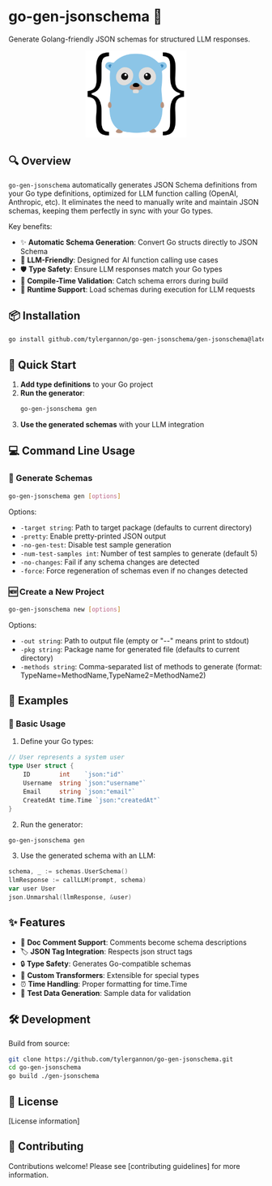 # go-gen-jsonschema 🧩

Generate Golang-friendly JSON schemas for structured LLM responses.

<p align="center">
  <img src="gopher-front.svg" alt="Gopher mascot" width="200" height="auto">
</p>

## 🔍 Overview

`go-gen-jsonschema` automatically generates JSON Schema definitions from your Go type definitions, optimized for LLM function calling (OpenAI, Anthropic, etc). It eliminates the need to manually write and maintain JSON schemas, keeping them perfectly in sync with your Go types.

Key benefits:

- ✨ **Automatic Schema Generation**: Convert Go structs directly to JSON Schema
- 🤖 **LLM-Friendly**: Designed for AI function calling use cases
- 🛡️ **Type Safety**: Ensure LLM responses match your Go types
- 🔄 **Compile-Time Validation**: Catch schema errors during build
- 🚀 **Runtime Support**: Load schemas during execution for LLM requests

## 📦 Installation

```bash
go install github.com/tylergannon/go-gen-jsonschema/gen-jsonschema@latest
```

## 🚀 Quick Start

1. **Add type definitions** to your Go project
2. **Run the generator**:
   ```bash
   go-gen-jsonschema gen
   ```
3. **Use the generated schemas** with your LLM integration

## 💻 Command Line Usage

### 🔨 Generate Schemas

```bash
go-gen-jsonschema gen [options]
```

Options:
- `-target string`: Path to target package (defaults to current directory)
- `-pretty`: Enable pretty-printed JSON output
- `-no-gen-test`: Disable test sample generation
- `-num-test-samples int`: Number of test samples to generate (default 5)
- `-no-changes`: Fail if any schema changes are detected
- `-force`: Force regeneration of schemas even if no changes detected

### 🆕 Create a New Project

```bash
go-gen-jsonschema new [options]
```

Options:
- `-out string`: Path to output file (empty or "--" means print to stdout)
- `-pkg string`: Package name for generated file (defaults to current directory)
- `-methods string`: Comma-separated list of methods to generate (format: TypeName=MethodName,TypeName2=MethodName2)

## 📝 Examples

### 🔰 Basic Usage

1. Define your Go types:

```go
// User represents a system user
type User struct {
    ID        int    `json:"id"`
    Username  string `json:"username"`
    Email     string `json:"email"`
    CreatedAt time.Time `json:"createdAt"`
}
```

2. Run the generator:

```bash
go-gen-jsonschema gen
```

3. Use the generated schema with an LLM:

```go
schema, _ := schemas.UserSchema()
llmResponse := callLLM(prompt, schema)
var user User
json.Unmarshal(llmResponse, &user)
```

## ✨ Features

- 📝 **Doc Comment Support**: Comments become schema descriptions
- 🏷️ **JSON Tag Integration**: Respects json struct tags
- 🔒 **Type Safety**: Generates Go-compatible schemas
- 🔌 **Custom Transformers**: Extensible for special types
- ⏰ **Time Handling**: Proper formatting for time.Time
- 🧪 **Test Data Generation**: Sample data for validation

## 🛠️ Development

Build from source:

```bash
git clone https://github.com/tylergannon/go-gen-jsonschema.git
cd go-gen-jsonschema
go build ./gen-jsonschema
```

## 📄 License

[License information]

## 👥 Contributing

Contributions welcome! Please see [contributing guidelines] for more information. 
